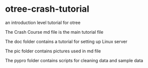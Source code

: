 # otree-crash-tutorial
an introduction level tutorial for otree

The Crash Course md file is the main tutorial file

The doc folder contains a tutorial for setting up Linux server

The pic folder contains pictures used in md file

The pypro folder contains scripts for cleaning data and sample data
